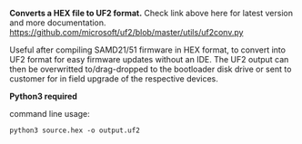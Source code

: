 **Converts a HEX file to UF2 format.**
Check link above here for latest version and more documentation.
https://github.com/microsoft/uf2/blob/master/utils/uf2conv.py

Useful after compiling SAMD21/51 firmware in HEX format, to convert into UF2 format for easy firmware updates without an IDE.
The UF2 output can then be overwritted to/drag-dropped to the bootloader disk drive or sent to customer for in field upgrade of the respective devices.

**Python3 required**

command line usage:

`python3 source.hex -o output.uf2`
